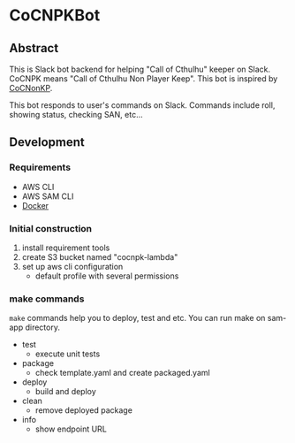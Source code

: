 # CoCNPKBot
## Abstract
This is Slack bot backend for helping "Call of Cthulhu" keeper on Slack.
CoCNPK means "Call of Cthulhu Non Player Keep".
This bot is inspired by [CoCNonKP](https://github.com/cahlchang/CoCNonKP).

This bot responds to user's commands on Slack.
Commands include roll, showing status, checking SAN, etc...

## Development
### Requirements
- AWS CLI
- AWS SAM CLI
- [Docker](https://www.docker.com/community-edition)

### Initial construction
1. install requirement tools
2. create S3 bucket named "cocnpk-lambda"
3. set up aws cli configuration
   - default profile with several permissions

### make commands
`make` commands help you to deploy, test and etc.
You can run make on sam-app directory.

- test
  - execute unit tests
- package
  - check template.yaml and create packaged.yaml
- deploy
  - build and deploy
- clean
  - remove deployed package
- info
  - show endpoint URL
